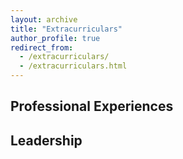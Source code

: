 ```yaml
---
layout: archive
title: "Extracurriculars"
author_profile: true
redirect_from: 
  - /extracurriculars/
  - /extracurriculars.html
---
```


## Professional Experiences

## Leadership